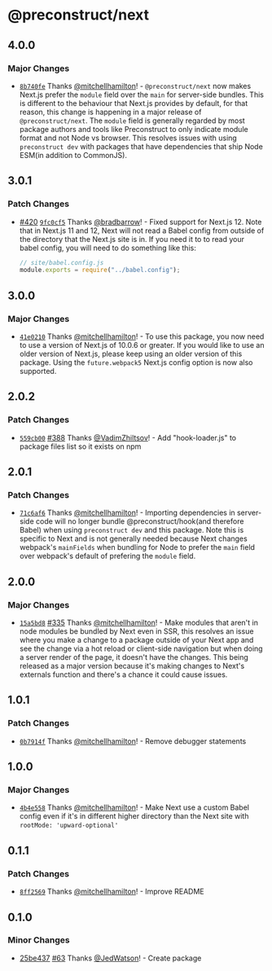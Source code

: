 # @preconstruct/next

## 4.0.0

### Major Changes

- [`8b740fe`](https://github.com/preconstruct/preconstruct/commit/8b740fe81e55a3ca0395b36b55a949544147c2cc) Thanks [@mitchellhamilton](https://github.com/mitchellhamilton)! - `@preconstruct/next` now makes Next.js prefer the `module` field over the `main` for server-side bundles. This is different to the behaviour that Next.js provides by default, for that reason, this change is happening in a major release of `@preconstruct/next`. The `module` field is generally regarded by most package authors and tools like Preconstruct to only indicate module format and not Node vs browser. This resolves issues with using `preconstruct dev` with packages that have dependencies that ship Node ESM(in addition to CommonJS).

## 3.0.1

### Patch Changes

- [#420](https://github.com/preconstruct/preconstruct/pull/420) [`9fc0cf5`](https://github.com/preconstruct/preconstruct/commit/9fc0cf5669a748be0628de70d006094e134096ec) Thanks [@bradbarrow](https://github.com/bradbarrow)! - Fixed support for Next.js 12. Note that in Next.js 11 and 12, Next will not read a Babel config from outside of the directory that the Next.js site is in. If you need it to to read your babel config, you will need to do something like this:

  ```js
  // site/babel.config.js
  module.exports = require("../babel.config");
  ```

## 3.0.0

### Major Changes

- [`41e0210`](https://github.com/preconstruct/preconstruct/commit/41e02101955c28341573c3649a68a85b3bd11522) Thanks [@mitchellhamilton](https://github.com/mitchellhamilton)! - To use this package, you now need to use a version of Next.js of 10.0.6 or greater. If you would like to use an older version of Next.js, please keep using an older version of this package. Using the `future.webpack5` Next.js config option is now also supported.

## 2.0.2

### Patch Changes

- [`559cb00`](https://github.com/preconstruct/preconstruct/commit/559cb00229d76387bc2fb7d6a9fdaf845d36e618) [#388](https://github.com/preconstruct/preconstruct/pull/388) Thanks [@VadimZhiltsov](https://github.com/VadimZhiltsov)! - Add "hook-loader.js" to package files list so it exists on npm

## 2.0.1

### Patch Changes

- [`71c6af6`](https://github.com/preconstruct/preconstruct/commit/71c6af6f583b502eb80f1b78ff04cc17bc613014) Thanks [@mitchellhamilton](https://github.com/mitchellhamilton)! - Importing dependencies in server-side code will no longer bundle @preconstruct/hook(and therefore Babel) when using `preconstruct dev` and this package. Note this is specific to Next and is not generally needed because Next changes webpack's `mainFields` when bundling for Node to prefer the `main` field over webpack's default of prefering the `module` field.

## 2.0.0

### Major Changes

- [`15a5bd8`](https://github.com/preconstruct/preconstruct/commit/15a5bd806a6928542df6cf140bdc9be378b33ea2) [#335](https://github.com/preconstruct/preconstruct/pull/335) Thanks [@mitchellhamilton](https://github.com/mitchellhamilton)! - Make modules that aren't in node modules be bundled by Next even in SSR, this resolves an issue where you make a change to a package outside of your Next app and see the change via a hot reload or client-side navigation but when doing a server render of the page, it doesn't have the changes. This being released as a major version because it's making changes to Next's externals function and there's a chance it could cause issues.

## 1.0.1

### Patch Changes

- [`0b7914f`](https://github.com/preconstruct/preconstruct/commit/0b7914f20c775b60c1fc68d34b8323ecb2edba52) Thanks [@mitchellhamilton](https://github.com/mitchellhamilton)! - Remove debugger statements

## 1.0.0

### Major Changes

- [`4b4e558`](https://github.com/preconstruct/preconstruct/commit/4b4e55859f5dc474f26a44716f9e258fe374837d) Thanks [@mitchellhamilton](https://github.com/mitchellhamilton)! - Make Next use a custom Babel config even if it's in different higher directory than the Next site with `rootMode: 'upward-optional'`

## 0.1.1

### Patch Changes

- [`8ff2569`](https://github.com/preconstruct/preconstruct/commit/8ff2569d9f6f82b432f7a1e20d4f545c238dfee4) Thanks [@mitchellhamilton](https://github.com/mitchellhamilton)! - Improve README

## 0.1.0

### Minor Changes

- [25be437](https://github.com/preconstruct/preconstruct/commit/25be437c7cadea9bcaeb9f601a5c7b1d2593df81) [#63](https://github.com/preconstruct/preconstruct/pull/63) Thanks [@JedWatson](https://github.com/JedWatson)! - Create package
